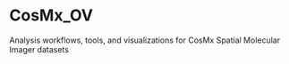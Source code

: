# CosMx_OV
Analysis workflows, tools, and visualizations for CosMx Spatial Molecular Imager datasets
